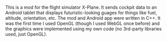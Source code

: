 This is a mod for the flight simulator X-Plane.  It sends cockpit data to an Android tablet that displays futuristic-looking guages for things like fuel, altitude, orientation, etc.  The mod and Android app were written in C++.  It was the first time I used OpenGL (though I used WebGL once before) and the graphics were implemented using my own code (no 3rd-party libraries used, just OpenGL).  